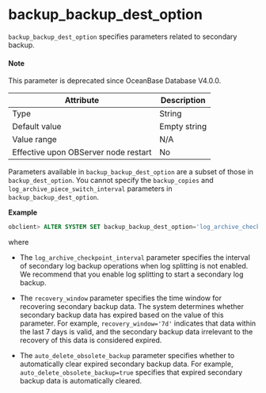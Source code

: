 backup_backup_dest_option
==============================================

`backup_backup_dest_option` specifies parameters related to secondary backup.

<main id="notice" type='explain'>
  <h4>Note</h4>
  <p>This parameter is deprecated since OceanBase Database V4.0.0. </p>
</main>

| Attribute | Description |
|------------------|-------|
| Type | String |
| Default value | Empty string |
| Value range | N/A |
| Effective upon OBServer node restart | No |

Parameters available in `backup_backup_dest_option` are a subset of those in `backup_dest_option`. You cannot specify the `backup_copies` and `log_archive_piece_switch_interval` parameters in `backup_backup_dest_option`.

**Example**


```sql
obclient> ALTER SYSTEM SET backup_backup_dest_option='log_archive_checkpoint_interval=1h&recovery_window=14d&auto_delete_obsolete_backup=true';
```

where

* The `log_archive_checkpoint_interval` parameter specifies the interval of secondary log backup operations when log splitting is not enabled. We recommend that you enable log splitting to start a secondary log backup.

* The `recovery_window` parameter specifies the time window for recovering secondary backup data. The system determines whether secondary backup data has expired based on the value of this parameter. For example, `recovery_window='7d'` indicates that data within the last 7 days is valid, and the secondary backup data irrelevant to the recovery of this data is considered expired.

* The `auto_delete_obsolete_backup` parameter specifies whether to automatically clear expired secondary backup data. For example, `auto_delete_obsolete_backup=true` specifies that expired secondary backup data is automatically cleared.

